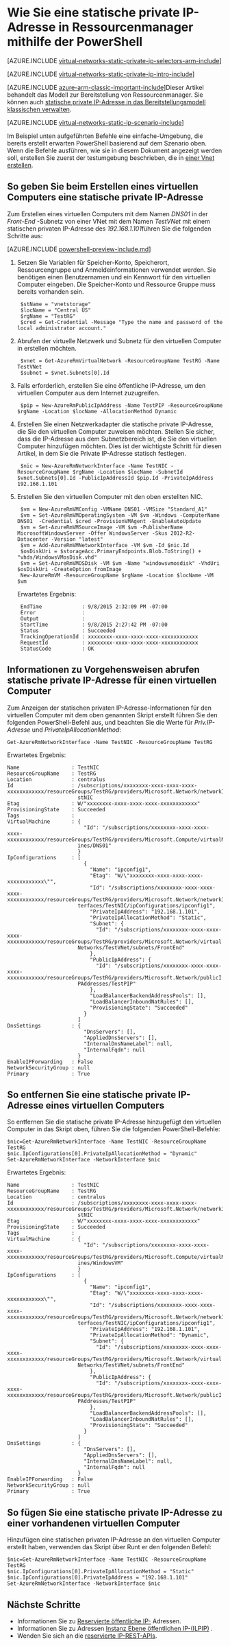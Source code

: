 <properties 
   pageTitle="Wie Sie eine statische private IP-Adresse in Azure Ressourcenmanager mithilfe der PowerShell | Microsoft Azure"
   description="Grundlegendes zu statische private IP-Adressen und wie Sie sie in Azure Ressourcenmanager mithilfe der PowerShell verwalten"
   services="virtual-network"
   documentationCenter="na"
   authors="jimdial"
   manager="carmonm"
   editor="tysonn"
   tags="azure-resource-manager"
/>
<tags 
   ms.service="virtual-network"
   ms.devlang="na"
   ms.topic="article"
   ms.tgt_pltfrm="na"
   ms.workload="infrastructure-services"
   ms.date="02/23/2016"
   ms.author="jdial" />

# <a name="how-to-set-a-static-private-ip-address-in-resource-manager-by-using-powershell"></a>Wie Sie eine statische private IP-Adresse in Ressourcenmanager mithilfe der PowerShell

[AZURE.INCLUDE [virtual-networks-static-private-ip-selectors-arm-include](../../includes/virtual-networks-static-private-ip-selectors-arm-include.md)]

[AZURE.INCLUDE [virtual-networks-static-private-ip-intro-include](../../includes/virtual-networks-static-private-ip-intro-include.md)]

[AZURE.INCLUDE [azure-arm-classic-important-include](../../includes/azure-arm-classic-important-include.md)]Dieser Artikel behandelt das Modell zur Bereitstellung von Ressourcenmanager. Sie können auch [statische private IP-Adresse in das Bereitstellungsmodell klassischen verwalten](virtual-networks-static-private-ip-classic-ps.md).

[AZURE.INCLUDE [virtual-networks-static-ip-scenario-include](../../includes/virtual-networks-static-ip-scenario-include.md)]

Im Beispiel unten aufgeführten Befehle eine einfache-Umgebung, die bereits erstellt erwarten PowerShell basierend auf dem Szenario oben. Wenn die Befehle ausführen, wie sie in diesem Dokument angezeigt werden soll, erstellen Sie zuerst der testumgebung beschrieben, die in [einer Vnet erstellen](virtual-networks-create-vnet-arm-ps.md).

## <a name="how-to-specify-a-static-private-ip-address-when-creating-a-vm"></a>So geben Sie beim Erstellen eines virtuellen Computers eine statische private IP-Adresse
Zum Erstellen eines virtuellen Computers mit dem Namen *DNS01* in der *Front-End* -Subnetz von einer VNet mit dem Namen *TestVNet* mit einem statischen privaten IP-Adresse des *192.168.1.101*führen Sie die folgenden Schritte aus:

[AZURE.INCLUDE [powershell-preview-include.md](../../includes/powershell-preview-include.md)]

1. Setzen Sie Variablen für Speicher-Konto, Speicherort, Ressourcengruppe und Anmeldeinformationen verwendet werden. Sie benötigen einen Benutzernamen und ein Kennwort für den virtuellen Computer eingeben. Die Speicher-Konto und Ressource Gruppe muss bereits vorhanden sein.

        $stName = "vnetstorage"
        $locName = "Central US"
        $rgName = "TestRG"
        $cred = Get-Credential -Message "Type the name and password of the local administrator account."

3. Abrufen der virtuelle Netzwerk und Subnetz für den virtuellen Computer in erstellen möchten.

        $vnet = Get-AzureRmVirtualNetwork -ResourceGroupName TestRG -Name TestVNet  
        $subnet = $vnet.Subnets[0].Id

4. Falls erforderlich, erstellen Sie eine öffentliche IP-Adresse, um den virtuellen Computer aus dem Internet zuzugreifen.

        $pip = New-AzureRmPublicIpAddress -Name TestPIP -ResourceGroupName $rgName -Location $locName -AllocationMethod Dynamic

5. Erstellen Sie einen Netzwerkadapter die statische private IP-Adresse, die Sie den virtuellen Computer zuweisen möchten. Stellen Sie sicher, dass die IP-Adresse aus dem Subnetzbereich ist, die Sie den virtuellen Computer hinzufügen möchten. Dies ist der wichtigste Schritt für diesen Artikel, in dem Sie die Private IP-Adresse statisch festlegen.

        $nic = New-AzureRmNetworkInterface -Name TestNIC -ResourceGroupName $rgName -Location $locName -SubnetId $vnet.Subnets[0].Id -PublicIpAddressId $pip.Id -PrivateIpAddress 192.168.1.101

6. Erstellen Sie den virtuellen Computer mit den oben erstellten NIC.

        $vm = New-AzureRmVMConfig -VMName DNS01 -VMSize "Standard_A1"
        $vm = Set-AzureRmVMOperatingSystem -VM $vm -Windows -ComputerName DNS01  -Credential $cred -ProvisionVMAgent -EnableAutoUpdate
        $vm = Set-AzureRmVMSourceImage -VM $vm -PublisherName MicrosoftWindowsServer -Offer WindowsServer -Skus 2012-R2-Datacenter -Version "latest"
        $vm = Add-AzureRmVMNetworkInterface -VM $vm -Id $nic.Id
        $osDiskUri = $storageAcc.PrimaryEndpoints.Blob.ToString() + "vhds/WindowsVMosDisk.vhd"
        $vm = Set-AzureRmVMOSDisk -VM $vm -Name "windowsvmosdisk" -VhdUri $osDiskUri -CreateOption fromImage
        New-AzureRmVM -ResourceGroupName $rgName -Location $locName -VM $vm 

    Erwartetes Ergebnis:

        EndTime             : 9/8/2015 2:32:09 PM -07:00
        Error               : 
        Output              : 
        StartTime           : 9/8/2015 2:27:42 PM -07:00
        Status              : Succeeded
        TrackingOperationId : xxxxxxxx-xxxx-xxxx-xxxx-xxxxxxxxxxxx
        RequestId           : xxxxxxxx-xxxx-xxxx-xxxx-xxxxxxxxxxxx
        StatusCode          : OK 


## <a name="how-to-retrieve-static-private-ip-address-information-for-a-vm"></a>Informationen zu Vorgehensweisen abrufen statische private IP-Adresse für einen virtuellen Computer
Zum Anzeigen der statischen privaten IP-Adresse-Informationen für den virtuellen Computer mit dem oben genannten Skript erstellt führen Sie den folgenden PowerShell-Befehl aus, und beachten Sie die Werte für *Priv.IP-Adresse* und *PrivateIpAllocationMethod*:

    Get-AzureRmNetworkInterface -Name TestNIC -ResourceGroupName TestRG

Erwartetes Ergebnis:

    Name                 : TestNIC
    ResourceGroupName    : TestRG
    Location             : centralus
    Id                   : /subscriptions/xxxxxxxx-xxxx-xxxx-xxxx-xxxxxxxxxxxx/resourceGroups/TestRG/providers/Microsoft.Network/networkInterfaces/Te
                           stNIC
    Etag                 : W/"xxxxxxxx-xxxx-xxxx-xxxx-xxxxxxxxxxxx"
    ProvisioningState    : Succeeded
    Tags                 : 
    VirtualMachine       : {
                             "Id": "/subscriptions/xxxxxxxx-xxxx-xxxx-xxxx-xxxxxxxxxxxx/resourceGroups/TestRG/providers/Microsoft.Compute/virtualMach
                           ines/DNS01"
                           }
    IpConfigurations     : [
                             {
                               "Name": "ipconfig1",
                               "Etag": "W/\"xxxxxxxx-xxxx-xxxx-xxxx-xxxxxxxxxxxx\"",
                               "Id": "/subscriptions/xxxxxxxx-xxxx-xxxx-xxxx-xxxxxxxxxxxx/resourceGroups/TestRG/providers/Microsoft.Network/networkIn
                           terfaces/TestNIC/ipConfigurations/ipconfig1",
                               "PrivateIpAddress": "192.168.1.101",
                               "PrivateIpAllocationMethod": "Static",
                               "Subnet": {
                                 "Id": "/subscriptions/xxxxxxxx-xxxx-xxxx-xxxx-xxxxxxxxxxxx/resourceGroups/TestRG/providers/Microsoft.Network/virtual
                           Networks/TestVNet/subnets/FrontEnd"
                               },
                               "PublicIpAddress": {
                                 "Id": "/subscriptions/xxxxxxxx-xxxx-xxxx-xxxx-xxxxxxxxxxxx/resourceGroups/TestRG/providers/Microsoft.Network/publicI
                           PAddresses/TestPIP"
                               },
                               "LoadBalancerBackendAddressPools": [],
                               "LoadBalancerInboundNatRules": [],
                               "ProvisioningState": "Succeeded"
                             }
                           ]
    DnsSettings          : {
                             "DnsServers": [],
                             "AppliedDnsServers": [],
                             "InternalDnsNameLabel": null,
                             "InternalFqdn": null
                           }
    EnableIPForwarding   : False
    NetworkSecurityGroup : null
    Primary              : True

## <a name="how-to-remove-a-static-private-ip-address-from-a-vm"></a>So entfernen Sie eine statische private IP-Adresse eines virtuellen Computers
So entfernen Sie die statische private IP-Adresse hinzugefügt den virtuellen Computer in das Skript oben, führen Sie die folgenden PowerShell-Befehle:
    
    $nic=Get-AzureRmNetworkInterface -Name TestNIC -ResourceGroupName TestRG
    $nic.IpConfigurations[0].PrivateIpAllocationMethod = "Dynamic"
    Set-AzureRmNetworkInterface -NetworkInterface $nic

Erwartetes Ergebnis:

    Name                 : TestNIC
    ResourceGroupName    : TestRG
    Location             : centralus
    Id                   : /subscriptions/xxxxxxxx-xxxx-xxxx-xxxx-xxxxxxxxxxxx/resourceGroups/TestRG/providers/Microsoft.Network/networkInterfaces/Te
                           stNIC
    Etag                 : W/"xxxxxxxx-xxxx-xxxx-xxxx-xxxxxxxxxxxx"
    ProvisioningState    : Succeeded
    Tags                 : 
    VirtualMachine       : {
                             "Id": "/subscriptions/xxxxxxxx-xxxx-xxxx-xxxx-xxxxxxxxxxxx/resourceGroups/TestRG/providers/Microsoft.Compute/virtualMach
                           ines/WindowsVM"
                           }
    IpConfigurations     : [
                             {
                               "Name": "ipconfig1",
                               "Etag": "W/\"xxxxxxxx-xxxx-xxxx-xxxx-xxxxxxxxxxxx\"",
                               "Id": "/subscriptions/xxxxxxxx-xxxx-xxxx-xxxx-xxxxxxxxxxxx/resourceGroups/TestRG/providers/Microsoft.Network/networkIn
                           terfaces/TestNIC/ipConfigurations/ipconfig1",
                               "PrivateIpAddress": "192.168.1.101",
                               "PrivateIpAllocationMethod": "Dynamic",
                               "Subnet": {
                                 "Id": "/subscriptions/xxxxxxxx-xxxx-xxxx-xxxx-xxxxxxxxxxxx/resourceGroups/TestRG/providers/Microsoft.Network/virtual
                           Networks/TestVNet/subnets/FrontEnd"
                               },
                               "PublicIpAddress": {
                                 "Id": "/subscriptions/xxxxxxxx-xxxx-xxxx-xxxx-xxxxxxxxxxxx/resourceGroups/TestRG/providers/Microsoft.Network/publicI
                           PAddresses/TestPIP"
                               },
                               "LoadBalancerBackendAddressPools": [],
                               "LoadBalancerInboundNatRules": [],
                               "ProvisioningState": "Succeeded"
                             }
                           ]
    DnsSettings          : {
                             "DnsServers": [],
                             "AppliedDnsServers": [],
                             "InternalDnsNameLabel": null,
                             "InternalFqdn": null
                           }
    EnableIPForwarding   : False
    NetworkSecurityGroup : null
    Primary              : True

## <a name="how-to-add-a-static-private-ip-address-to-an-existing-vm"></a>So fügen Sie eine statische private IP-Adresse zu einer vorhandenen virtuellen Computer
Hinzufügen eine statischen privaten IP-Adresse an den virtuellen Computer erstellt haben, verwenden das Skript über Runt er den folgenden Befehl:

    $nic=Get-AzureRmNetworkInterface -Name TestNIC -ResourceGroupName TestRG
    $nic.IpConfigurations[0].PrivateIpAllocationMethod = "Static"
    $nic.IpConfigurations[0].PrivateIpAddress = "192.168.1.101"
    Set-AzureRmNetworkInterface -NetworkInterface $nic

## <a name="next-steps"></a>Nächste Schritte

- Informationen Sie zu [Reservierte öffentliche IP-](virtual-networks-reserved-public-ip.md) Adressen.
- Informationen Sie zu Adressen [Instanz Ebene öffentlichen IP-(ILPIP)](virtual-networks-instance-level-public-ip.md) .
- Wenden Sie sich an die [reservierte IP-REST-APIs](https://msdn.microsoft.com/library/azure/dn722420.aspx).